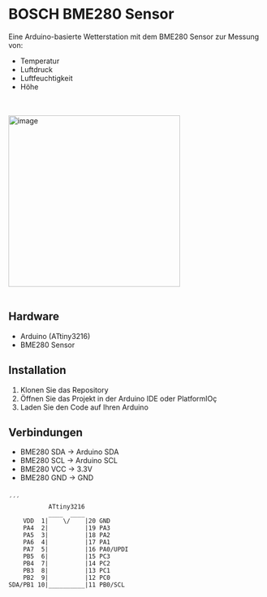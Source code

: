 BOSCH BME280 Sensor
===================


Eine Arduino-basierte Wetterstation mit dem BME280 Sensor zur Messung von:
- Temperatur
- Luftdruck
- Luftfeuchtigkeit
- Höhe
<br>
<br>
  <img width="338" alt="image" src="https://github.com/user-attachments/assets/d9160f29-60e9-4552-b205-ef9ebf05cc8a">

<br>
<br>

## Hardware
- Arduino (ATtiny3216)
- BME280 Sensor

## Installation
1. Klonen Sie das Repository
2. Öffnen Sie das Projekt in der Arduino IDE oder PlatformIOç
3. Laden Sie den Code auf Ihren Arduino

## Verbindungen
- BME280 SDA -> Arduino SDA
- BME280 SCL -> Arduino SCL
- BME280 VCC -> 3.3V
- BME280 GND -> GND

<code>
´´´
           ATtiny3216
           ____  ____
    VDD  1|    \/    |20 GND
    PA4  2|          |19 PA3
    PA5  3|          |18 PA2
    PA6  4|          |17 PA1
    PA7  5|          |16 PA0/UPDI
    PB5  6|          |15 PC3
    PB4  7|          |14 PC2
    PB3  8|          |13 PC1
    PB2  9|          |12 PC0
SDA/PB1 10|__________|11 PB0/SCL


</code>
